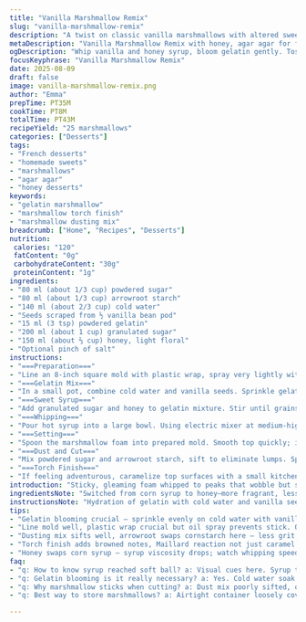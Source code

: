 ```yaml
---
title: "Vanilla Marshmallow Remix"
slug: "vanilla-marshmallow-remix"
description: "A twist on classic vanilla marshmallows with altered sweetener ratios and agar agar. Uses honey instead of corn syrup, adding a floral aroma. Gelatin swapped partly for agar agar for a firmer bite. Tossed in powdered sugar and arrowroot starch to keep sticky mess minimal. The process highlights foam stages by sight and feel, noting when peaks hold but remain soft. Slightly longer whipping lets air build for fluffier texture. Recommends plastic wrap lining and quick oil mist for release. Torch caramelization hints at Maillard, not just melting sugar. A sensory journey—sticky fingers, sweet vanilla, golden crust with chewy core."
metaDescription: "Vanilla Marshmallow Remix with honey, agar agar for firmer bite. Whip syrup to soft peaks, torch surface for chewy golden crust. French-inspired sweets twist."
ogDescription: "Whip vanilla and honey syrup, bloom gelatin gently. Toss cut cubes in sugar-starch mix. Torch tops lightly, chewy center, golden caramel hints in every bite."
focusKeyphrase: "Vanilla Marshmallow Remix"
date: 2025-08-09
draft: false
image: vanilla-marshmallow-remix.png
author: "Emma"
prepTime: PT35M
cookTime: PT8M
totalTime: PT43M
recipeYield: "25 marshmallows"
categories: ["Desserts"]
tags:
- "French desserts"
- "homemade sweets"
- "marshmallows"
- "agar agar"
- "honey desserts"
keywords:
- "gelatin marshmallow"
- "marshmallow torch finish"
- "marshmallow dusting mix"
breadcrumb: ["Home", "Recipes", "Desserts"]
nutrition: 
 calories: "120"
 fatContent: "0g"
 carbohydrateContent: "30g"
 proteinContent: "1g"
ingredients:
- "80 ml (about 1/3 cup) powdered sugar"
- "80 ml (about 1/3 cup) arrowroot starch"
- "140 ml (about 2/3 cup) cold water"
- "Seeds scraped from ½ vanilla bean pod"
- "15 ml (3 tsp) powdered gelatin"
- "200 ml (about 1 cup) granulated sugar"
- "150 ml (about ⅔ cup) honey, light floral"
- "Optional pinch of salt"
instructions:
- "===Preparation==="
- "Line an 8-inch square mold with plastic wrap, spray very lightly with neutral oil. Set aside."
- "===Gelatin Mix==="
- "In a small pot, combine cold water and vanilla seeds. Sprinkle gelatin powder evenly over. Let bloom 7 minutes. Heat gently over low, stirring constantly. Don't boil. Watch for gelatin dissolve into thick syrup."
- "===Sweet Syrup==="
- "Add granulated sugar and honey to gelatin mixture. Stir until grains vanish and syrup reaches soft ball stage between 110–115°C (230–240°F). No thermometer? Watch for syrup thickening, swirling slow down, and glossy shine."
- "===Whipping==="
- "Pour hot syrup into a large bowl. Using electric mixer at medium-high speed, whip for about 13 minutes until mixture is thick, forms soft peaks that hold shape but gently droop. Peaks dry out just slightly but still shiny. Longer whipping traps air, improves fluff."
- "===Setting==="
- "Spoon the marshmallow foam into prepared mold. Smooth top quickly; it starts to set fast. Tap mold to remove large air bubbles. Chill in fridge about 2hr 15min until firm yet springy on touch."
- "===Dust and Cut==="
- "Mix powdered sugar and arrowroot starch, sift to eliminate lumps. Spread some on countertop and knife blade. Turn marshmallow slab onto sugared surface. Peel off plastic carefully. Cut into 25 squares with oiled knife to prevent sticking. Toss each cube lightly in the sugar-starch mix until coated well. Use sieve to shake off excess."
- "===Torch Finish==="
- "If feeling adventurous, caramelize top surfaces with a small kitchen torch. Watch carefully; marshmallow should brown lightly with caramel notes, not melt entirely. Quick, gentle passes around edges bring cracked-but-chewy dimension. Serve immediately or store loosely covered to avoid moisture trap."
introduction: "Sticky, gleaming foam whipped to peaks that wobble but stand. The scent—vanilla bean, deep and floral honey replacing corn syrup. Learned early no shortcuts on gelatin hydration; lump risk kills texture every time. Honey adds complexity but slows whip speed. Changed powdered sugar to arrowroot for a drier finish, cuts below-the-surface stickiness craftsmanship demands. Torch caramelization—don’t rush it or you lose chew for goo. Handy kitchen tip—plastic wrap lines escape mess and sticks but oiling crucial. Ambient kitchen humidity can make coating fiddly; keep powders dry and sifted. My past fails? Gelatin clumps, unmelted sugar grains that dart ice crystals. Patience trumps speed, always. Foam phases marked by catching syrup thickness visually—no guesswork with feel of mixture dropping like slow lava. It’s tactile knowing, honed by blunders turned lessons."
ingredientsNote: "Switched from corn syrup to honey—more fragrant, less viscous, changes whipping speed noticeably. Honey requires warmer syrup care; watch caramel aspect carefully. Gelatin here mixed with agar agar powder—helps hold shape firmer for those who need less squish or want a bite more resilient to heat. Arrowroot starch replaces cornstarch with subtle textural difference—less grit, cleaner dusting. Vanilla bean seeds preferred over extract; presence sharp on nose and speckled appearance intrigues eyes, announcing quality. Powdered gelatin easier to measure and disperse than sheets. Adding optional pinch salt enhances sweetness without salty taste, a trick from old candy recipes I’ve salvaged. Always sift powdered sugar and starch to prevent lumps turning into hard specks. Adjust ingredient amounts slightly if using large bowl equipment to avoid whipping inefficiencies."
instructionsNote: "Hydration of gelatin with cold water and vanilla seeds critical; skip blooming step, texture suffers—rubbery, not fluffy. Heating gently avoids gelatin breakdown; boiling kills it. Syrup stage is crucial—soft ball or just below—too soft and marshmallow won’t hold, too hard and whip struggles. Visual boiling syrup phase better than timer. Whipping time extended here to 13 minutes; gives more volume and stable bubbles without drying edges prematurely. Spreading foam swiftly is key; sets quickly in chilled pan and traps no large air pockets if tapped. Proper mold lining avoids sticky nightmare cleanup, oil spray prevents foil/plastic stickiness. Dusting sugar-starch mix correctly prevents giant mess; excess leads to gritty coating. Cutting with oiled blade slices neatly; dry knife crumbs and leftover tackiness ruin clean cubes. Torch caramelization adds flavor depth through Maillard reactions, not just sugar burn. Don’t torch too long or lose chewiness, just golden spots. Serve fresh or stored loosely in airtight container to avoid moisture condensation making cubes soggy."
tips:
- "Gelatin blooming crucial — sprinkle evenly on cold water with vanilla seeds. Skip this, rubbery chew invades. Heat low, no boil. Watch syrup thickens slowly, feels like lava dropping. Syrup temp hits soft ball stage, done. Don’t rush, whisk slower if honey slows whip — patience wins fluffy peaks."
- "Line mold well, plastic wrap crucial but oil spray prevents stick. Oil light, no puddles or marshmallow fixes to pan. Spread foam fast — it sets quick, tap mold to shake out big air pockets. Longer whip traps air, volume grows. Use medium-high mixer speed, 13 minutes roughly. Watch peaks softly hold, glossy but droopy edges."
- "Dusting mix sifts well, arrowroot swaps cornstarch here — less grit, cleaner coating. Spread sugar-starch on surface and knife blade to slice clean. Oiled blade cuts neat cubes, no dry crumbs or gummy stick. Toss cut pieces right away, sieve to shake off excess powder, controls messy sticky hands. Check humidity — powder clumps if moist."
- "Torch finish adds browned notes, Maillard reaction not just caramel burn. Move torch quick, keep edges cracked-chewy, don’t melt top fully or lose bite. Avoid overheating or marshmallows collapse soft. Use torch passes sparingly, small kitchen type works best. Watch aroma, light caramel scent cues done. Open container storage avoids moisture traps."
- "Honey swaps corn syrup — syrup viscosity drops; watch whipping speed drop too. Agar agar mixed with gelatin firms bite, better heat resistance. Vanilla bean seeds give speckled look, fragrant nose. Optional salt pinch helps sweetness pop without saltiness, old candy hack. Adjust ingredient volumes for bigger bowls — whipping efficiency changes, volume loss risks."
faq:
- "q: How to know syrup reached soft ball? a: Visual cues here. Syrup thickens, swirls slow down, glossy shine appears. No thermometer? Watch closely. Feel thick syrup drop like slow lava. Not too runny, not hard crack stage. Bubble size smaller, not popping rapidly. Sticky but flow slow."
- "q: Gelatin blooming is it really necessary? a: Yes. Cold water soak blooms gelatin powder. Skipping results rubbery texture, no fluff. Gentle heat dissolves but no boil. Boiling breaks gelatin, ruins hold. Agar agar addition helps shape but gelatin must hydrate right for bounce and softness."
- "q: Why marshmallow sticks when cutting? a: Dust mix poorly sifted, or mold left sticky. Lack of oil spray on knife also culprit. Use arrowroot starch for drier coating, sieve powder before tossing. Slice on sugared surface with blade lightly oiled, cuts clean. Cutting too soon also sticky mess."
- "q: Best way to store marshmallows? a: Airtight container loosely covered best. Avoid moisture condensation, or cubes get soggy. Fridge if hot climate but wrap well to prevent drying out. Room temp fine short term. Sugar-starch coating slows stick but not forever barrier."

---
```

